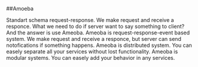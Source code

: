 ##Amoeba

Standart schema request-response. We make request and receive a responce.
What we need to do if server want to say something to client? And the answer is use Ameoba.
Ameoba is request-response-event based system. We make request and receive a responce, but server can send notofications if something happens.
Ameoba is distributed system. You can easely separate all your services without lost functionality.
Ameoba is modular systems. You can easely add your behavior in any services.